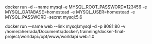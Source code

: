 
docker run -d --name mysql -e MYSQL_ROOT_PASSWORD=123456 -e MYSQL_DATABASE=homestead -e MYSQL_USER=homestead -e MYSQL_PASSWORD=secret mysql:5.6

docker run --name web --link mysql:mysql -d -p 8081:80 -v /home/aherrada/Documents/docker\ trainning/docker-final-project/worldapi:/opt/www/worldapi web:1.0
